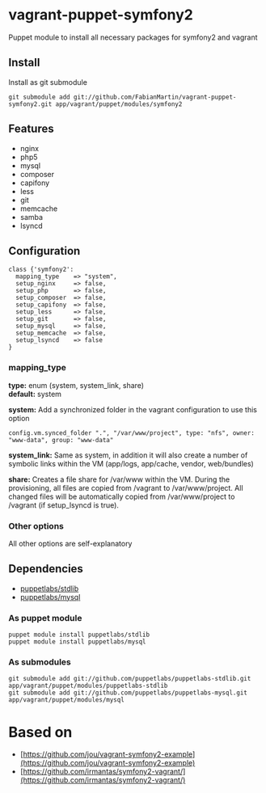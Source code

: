 # vagrant-puppet-symfony2

Puppet module to install all necessary packages for symfony2 and vagrant

## Install

Install as git submodule

	git submodule add git://github.com/FabianMartin/vagrant-puppet-symfony2.git app/vagrant/puppet/modules/symfony2

## Features

* nginx
* php5
* mysql
* composer
* capifony
* less
* git
* memcache
* samba
* lsyncd

## Configuration

	class {'symfony2':
	  mapping_type    => "system",
	  setup_nginx     => false,
	  setup_php       => false,
	  setup_composer  => false,
	  setup_capifony  => false,
	  setup_less      => false,
	  setup_git       => false,
	  setup_mysql     => false,
	  setup_memcache  => false,
	  setup_lsyncd	  => false
	}

### mapping_type

**type:** enum (system, system_link, share)<br/>
**default:** system

**system:** Add a synchronized folder in the vagrant configuration to use this option

	config.vm.synced_folder ".", "/var/www/project", type: "nfs", owner: "www-data", group: "www-data"

**system_link:** Same as system, in addition it will also create a number of symbolic links within the VM (app/logs, app/cache, vendor, web/bundles)

**share:** Creates a file share for /var/www within the VM. During the provisioning, all files are copied from /vagrant to /var/www/project. All changed files will be automatically copied from /var/www/project to /vagrant (if setup_lsyncd is true).

### Other options

All other options are self-explanatory

## Dependencies

* [puppetlabs/stdlib](https://forge.puppetlabs.com/puppetlabs/stdlib)
* [puppetlabs/mysql](https://forge.puppetlabs.com/puppetlabs/mysql)

### As puppet module

    puppet module install puppetlabs/stdlib
    puppet module install puppetlabs/mysql

### As submodules

    git submodule add git://github.com/puppetlabs/puppetlabs-stdlib.git app/vagrant/puppet/modules/puppetlabs-stdlib
    git submodule add git://github.com/puppetlabs/puppetlabs-mysql.git app/vagrant/puppet/modules/mysql

# Based on

* [https://github.com/jou/vagrant-symfony2-example](https://github.com/jou/vagrant-symfony2-example)
* [https://github.com/irmantas/symfony2-vagrant/](https://github.com/irmantas/symfony2-vagrant/)